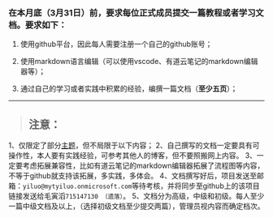 ### 在本月底（3月31日）前，要求每位正式成员提交一篇教程或者学习文档。要求如下：
1. 使用github平台，因此每人需要注册一个自己的github账号；

2. 使用markdown语言编辑（可以使用vscode、有道云笔记的markdown编辑器等）；

3. 通过自己的学习或者实践中积累的经验，编撰一篇文档（**至少五页**）；

------------



> ## 注意：
1、仅限定了部分[主题](http://hdulxy.cn/showdoc/index.php?s=/7&amp;page_id=18 "主题")，但不局限于以下内容；
2、自己撰写的文档一定要具有可操作性，本人要有实践经验，可参考其他人的博客，但不要照搬网上内容。
3、一定要考虑拓展兼容性，比如有道云笔记的markdown编辑器拓展了流程图等内容，不等于github就支持该拓展，多实践，多体会。
4、文档撰写好后，项目发送至邮箱：`yiluo@mytyiluo.onmicrosoft.com`等待考核，并将同步至github上的该项目链接发送给毛寅滔`715147130 （遗落）`。
5、文档分为高级，中级和初级。每人至少一篇中级文档及以上，（选择初级文档至少提交两篇），管理员视内容而确定档次。







